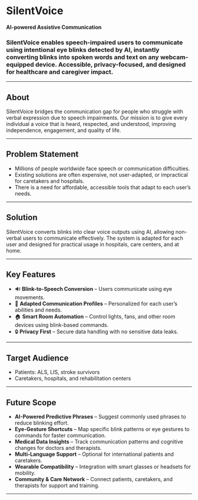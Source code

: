 # SilentVoice

**AI-powered Assistive Communication**


### SilentVoice enables speech-impaired users to communicate using intentional eye blinks detected by AI, instantly converting blinks into spoken words and text on any webcam-equipped device. Accessible, privacy-focused, and designed for healthcare and caregiver impact.
---

## About
SilentVoice bridges the communication gap for people who struggle with verbal expression due to speech impairments. Our mission is to give every individual a voice that is heard, respected, and understood, improving independence, engagement, and quality of life.

---

## Problem Statement
- Millions of people worldwide face speech or communication difficulties.
- Existing solutions are often expensive, not user-adapted, or impractical for caretakers and hospitals.
- There is a need for affordable, accessible tools that adapt to each user’s needs.

---

## Solution
SilentVoice converts blinks into clear voice outputs using AI, allowing non-verbal users to communicate effectively. The system is adapted for each user and designed for practical usage in hospitals, care centers, and at home.

---

## Key Features
- 🔊 **Blink-to-Speech Conversion** – Users communicate using eye movements.
- 🧠 **Adapted Communication Profiles** – Personalized for each user’s abilities and needs.
- 🏠 **Smart Room Automation** – Control lights, fans, and other room devices using blink-based commands.
- 🔒 **Privacy First** – Secure data handling with no sensitive data leaks.

---

## Target Audience
- Patients: ALS, LIS, stroke survivors
- Caretakers, hospitals, and rehabilitation centers

---



## Future Scope
- **AI-Powered Predictive Phrases** – Suggest commonly used phrases to reduce blinking effort.
- **Eye-Gesture Shortcuts** – Map specific blink patterns or eye gestures to commands for faster communication.
- **Medical Data Insights** – Track communication patterns and cognitive changes for doctors and therapists.
- **Multi-Language Support** – Optional for international patients and caretakers.
- **Wearable Compatibility** – Integration with smart glasses or headsets for mobility.
- **Community & Care Network** – Connect patients, caretakers, and therapists for support and training.

---
